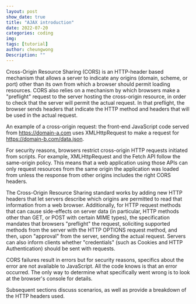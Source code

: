 ```yaml
---
layout: post
show_date: true
title: "AJAX introduction"
date: 2022-07-20
categories: coding
img:
tags: [tutorial]
author: cheungwong
Description: ""
---
```


Cross-Origin Resource Sharing (CORS) is an HTTP-header based mechanism that allows a server to indicate any origins (domain, scheme, or port) other than its own from which a browser should permit loading resources. CORS also relies on a mechanism by which browsers make a "preflight" request to the server hosting the cross-origin resource, in order to check that the server will permit the actual request. In that preflight, the browser sends headers that indicate the HTTP method and headers that will be used in the actual request.

An example of a cross-origin request: the front-end JavaScript code served from https://domain-a.com uses XMLHttpRequest to make a request for https://domain-b.com/data.json.

For security reasons, browsers restrict cross-origin HTTP requests initiated from scripts. For example, XMLHttpRequest and the Fetch API follow the same-origin policy. This means that a web application using those APIs can only request resources from the same origin the application was loaded from unless the response from other origins includes the right CORS headers.

The Cross-Origin Resource Sharing standard works by adding new HTTP headers that let servers describe which origins are permitted to read that information from a web browser. Additionally, for HTTP request methods that can cause side-effects on server data (in particular, HTTP methods other than GET, or POST with certain MIME types), the specification mandates that browsers "preflight" the request, soliciting supported methods from the server with the HTTP OPTIONS request method, and then, upon "approval" from the server, sending the actual request. Servers can also inform clients whether "credentials" (such as Cookies and HTTP Authentication) should be sent with requests.

CORS failures result in errors but for security reasons, specifics about the error are not available to JavaScript. All the code knows is that an error occurred. The only way to determine what specifically went wrong is to look at the browser's console for details.

Subsequent sections discuss scenarios, as well as provide a breakdown of the HTTP headers used.